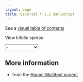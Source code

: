 ```yaml
---
layout: page
title: Escorial Y 1.1 manuscript
---
```




See a [visual table of contents](./toc/)

View bifolio spread:

<select id="selectbox" name="" onchange="javascript:location.href = this.value;"><option select="selected">-</option>Vector(<option value="./1v-2r/">1v-2r</option>, <option value="./2v-3r/">2v-3r</option>, <option value="./3v-4r/">3v-4r</option>, <option value="./4v-5r/">4v-5r</option>, <option value="./5v-6r/">5v-6r</option>, <option value="./6v-7r/">6v-7r</option>, <option value="./7v-8r/">7v-8r</option>, <option value="./8v-9r/">8v-9r</option>, <option value="./9v-10r/">9v-10r</option>, <option value="./10v-11r/">10v-11r</option>, <option value="./11v-12r/">11v-12r</option>, <option value="./12v-13r/">12v-13r</option>, <option value="./13v-14r/">13v-14r</option>, <option value="./14v-15r/">14v-15r</option>, <option value="./15v-16r/">15v-16r</option>, <option value="./16v-17r/">16v-17r</option>, <option value="./17v-18r/">17v-18r</option>, <option value="./18v-19r/">18v-19r</option>, <option value="./19v-20r/">19v-20r</option>, <option value="./20v-21r/">20v-21r</option>, <option value="./21v-22r/">21v-22r</option>, <option value="./22v-23r/">22v-23r</option>, <option value="./23v-24r/">23v-24r</option>, <option value="./24v-25r/">24v-25r</option>, <option value="./25v-26r/">25v-26r</option>, <option value="./26v-27r/">26v-27r</option>, <option value="./27v-28r/">27v-28r</option>, <option value="./28v-29r/">28v-29r</option>, <option value="./29v-30r/">29v-30r</option>, <option value="./30v-31r/">30v-31r</option>, <option value="./31v-32r/">31v-32r</option>, <option value="./32v-33r/">32v-33r</option>, <option value="./33v-34r/">33v-34r</option>, <option value="./34v-35r/">34v-35r</option>, <option value="./35v-36r/">35v-36r</option>, <option value="./36v-37r/">36v-37r</option>, <option value="./37v-38r/">37v-38r</option>, <option value="./38v-39r/">38v-39r</option>, <option value="./39v-40r/">39v-40r</option>, <option value="./40v-41r/">40v-41r</option>, <option value="./41v-42r/">41v-42r</option>, <option value="./42v-43r/">42v-43r</option>, <option value="./43v-44r/">43v-44r</option>, <option value="./44v-45r/">44v-45r</option>, <option value="./45v-46r/">45v-46r</option>, <option value="./46v-47r/">46v-47r</option>, <option value="./47v-48r/">47v-48r</option>, <option value="./48v-49r/">48v-49r</option>, <option value="./49v-50r/">49v-50r</option>, <option value="./50v-51r/">50v-51r</option>, <option value="./51v-52r/">51v-52r</option>, <option value="./52v-53r/">52v-53r</option>, <option value="./53v-54r/">53v-54r</option>, <option value="./54v-55r/">54v-55r</option>, <option value="./55v-56r/">55v-56r</option>, <option value="./56v-57r/">56v-57r</option>, <option value="./57v-58r/">57v-58r</option>, <option value="./58v-59r/">58v-59r</option>, <option value="./59v-60r/">59v-60r</option>, <option value="./60v-60bisr/">60v-60bisr</option>, <option value="./60bisv-61r/">60bisv-61r</option>, <option value="./61v-62r/">61v-62r</option>, <option value="./62v-63r/">62v-63r</option>, <option value="./63v-64r/">63v-64r</option>, <option value="./64v-65r/">64v-65r</option>, <option value="./65v-66r/">65v-66r</option>, <option value="./66v-67r/">66v-67r</option>, <option value="./67v-68r/">67v-68r</option>, <option value="./68v-69r/">68v-69r</option>, <option value="./69v-70r/">69v-70r</option>, <option value="./70v-71r/">70v-71r</option>, <option value="./71v-72r/">71v-72r</option>, <option value="./72v-73r/">72v-73r</option>, <option value="./73v-74r/">73v-74r</option>, <option value="./74v-75r/">74v-75r</option>, <option value="./75v-76r/">75v-76r</option>, <option value="./76v-77r/">76v-77r</option>, <option value="./77v-78r/">77v-78r</option>, <option value="./78v-79r/">78v-79r</option>, <option value="./79v-80r/">79v-80r</option>, <option value="./80v-81r/">80v-81r</option>, <option value="./81v-81bisr/">81v-81bisr</option>, <option value="./82v-83r/">82v-83r</option>, <option value="./83v-84r/">83v-84r</option>, <option value="./84v-85r/">84v-85r</option>, <option value="./85v-86r/">85v-86r</option>, <option value="./86v-87r/">86v-87r</option>, <option value="./88v-89r/">88v-89r</option>, <option value="./89v-90r/">89v-90r</option>, <option value="./90v-91r/">90v-91r</option>, <option value="./91v-92r/">91v-92r</option>, <option value="./92v-93r/">92v-93r</option>, <option value="./93v-94r/">93v-94r</option>, <option value="./94v-95r/">94v-95r</option>, <option value="./95v-96r/">95v-96r</option>, <option value="./96v-96bisr/">96v-96bisr</option>, <option value="./96bisv-97r/">96bisv-97r</option>, <option value="./97v-97bisr/">97v-97bisr</option>, <option value="./97bisv-98r/">97bisv-98r</option>, <option value="./98v-99r/">98v-99r</option>, <option value="./99v-100r/">99v-100r</option>, <option value="./100v-101r/">100v-101r</option>, <option value="./101v-102r/">101v-102r</option>, <option value="./102v-103r/">102v-103r</option>, <option value="./103v-104r/">103v-104r</option>, <option value="./104v-105r/">104v-105r</option>, <option value="./105v-106r/">105v-106r</option>, <option value="./106v-107r/">106v-107r</option>, <option value="./107v-108r/">107v-108r</option>, <option value="./108v-109r/">108v-109r</option>, <option value="./109v-110r/">109v-110r</option>, <option value="./110v-111r/">110v-111r</option>, <option value="./111v-112r/">111v-112r</option>, <option value="./112v-113r/">112v-113r</option>, <option value="./113v-114r/">113v-114r</option>, <option value="./114v-115r/">114v-115r</option>, <option value="./115v-116r/">115v-116r</option>, <option value="./116v-117r/">116v-117r</option>, <option value="./117v-118r/">117v-118r</option>, <option value="./118v-119r/">118v-119r</option>, <option value="./119v-120r/">119v-120r</option>, <option value="./120v-121r/">120v-121r</option>, <option value="./121v-122r/">121v-122r</option>, <option value="./122v-123r/">122v-123r</option>, <option value="./123v-124r/">123v-124r</option>, <option value="./124v-125r/">124v-125r</option>, <option value="./125v-126r/">125v-126r</option>, <option value="./126v-127r/">126v-127r</option>, <option value="./127v-128r/">127v-128r</option>, <option value="./128v-129r/">128v-129r</option>, <option value="./129v-130r/">129v-130r</option>, <option value="./130v-131r/">130v-131r</option>, <option value="./131v-132r/">131v-132r</option>, <option value="./132v-133r/">132v-133r</option>, <option value="./133v-134r/">133v-134r</option>, <option value="./134v-135r/">134v-135r</option>, <option value="./135v-136r/">135v-136r</option>, <option value="./136v-137r/">136v-137r</option>, <option value="./137v-138r/">137v-138r</option>, <option value="./138v-139r/">138v-139r</option>, <option value="./139v-140r/">139v-140r</option>, <option value="./140v-141r/">140v-141r</option>, <option value="./141v-142r/">141v-142r</option>, <option value="./142v-143r/">142v-143r</option>, <option value="./143v-144r/">143v-144r</option>, <option value="./144v-145r/">144v-145r</option>, <option value="./145v-146r/">145v-146r</option>, <option value="./146v-147r/">146v-147r</option>, <option value="./147v-148r/">147v-148r</option>, <option value="./148v-149r/">148v-149r</option>, <option value="./149v-150r/">149v-150r</option>, <option value="./150v-151r/">150v-151r</option>, <option value="./151bisv-152r/">151bisv-152r</option>, <option value="./151v-151bisr/">151v-151bisr</option>, <option value="./152v-153r/">152v-153r</option>, <option value="./154v-155r/">154v-155r</option>, <option value="./155v-156r/">155v-156r</option>, <option value="./156v-157r/">156v-157r</option>, <option value="./157v-158r/">157v-158r</option>, <option value="./158v-159r/">158v-159r</option>, <option value="./159v-160r/">159v-160r</option>, <option value="./160v-161r/">160v-161r</option>, <option value="./161v-162r/">161v-162r</option>, <option value="./162v-163r/">162v-163r</option>, <option value="./163v-164r/">163v-164r</option>, <option value="./164v-165r/">164v-165r</option>, <option value="./165v-166r/">165v-166r</option>, <option value="./166v-167r/">166v-167r</option>, <option value="./167v-168r/">167v-168r</option>, <option value="./168v-169r/">168v-169r</option>, <option value="./169v-170r/">169v-170r</option>, <option value="./170v-171r/">170v-171r</option>, <option value="./171v-172r/">171v-172r</option>, <option value="./172v-173r/">172v-173r</option>, <option value="./173v-174r/">173v-174r</option>, <option value="./174v-175r/">174v-175r</option>, <option value="./175v-176r/">175v-176r</option>, <option value="./176v-177r/">176v-177r</option>, <option value="./177v-178r/">177v-178r</option>, <option value="./178v-179r/">178v-179r</option>, <option value="./179v-180r/">179v-180r</option>, <option value="./180v-181r/">180v-181r</option>, <option value="./181v-182r/">181v-182r</option>, <option value="./182v-183r/">182v-183r</option>, <option value="./183v-184r/">183v-184r</option>, <option value="./184v-185r/">184v-185r</option>, <option value="./185v-186r/">185v-186r</option>, <option value="./186v-187r/">186v-187r</option>, <option value="./187v-188r/">187v-188r</option>, <option value="./188v-189r/">188v-189r</option>, <option value="./189v-190r/">189v-190r</option>, <option value="./190v-191r/">190v-191r</option>, <option value="./191v-192r/">191v-192r</option>, <option value="./192v-193r/">192v-193r</option>, <option value="./193v-194r/">193v-194r</option>, <option value="./194v-195r/">194v-195r</option>, <option value="./195v-196r/">195v-196r</option>, <option value="./196v-197r/">196v-197r</option>, <option value="./197v-198r/">197v-198r</option>, <option value="./198v-199r/">198v-199r</option>, <option value="./199v-200r/">199v-200r</option>, <option value="./200v-201r/">200v-201r</option>, <option value="./201v-202r/">201v-202r</option>, <option value="./202v-203r/">202v-203r</option>, <option value="./203v-204r/">203v-204r</option>, <option value="./204v-205r/">204v-205r</option>, <option value="./205v-206r/">205v-206r</option>, <option value="./206v-207r/">206v-207r</option>, <option value="./207v-208r/">207v-208r</option>, <option value="./208v-209r/">208v-209r</option>, <option value="./209v-210r/">209v-210r</option>, <option value="./210v-211r/">210v-211r</option>, <option value="./211v-212r/">211v-212r</option>, <option value="./212v-213r/">212v-213r</option>, <option value="./213v-214r/">213v-214r</option>, <option value="./214v-215r/">214v-215r</option>, <option value="./215v-216r/">215v-216r</option>, <option value="./216v-217r/">216v-217r</option>, <option value="./217v-218r/">217v-218r</option>, <option value="./218v-219r/">218v-219r</option>, <option value="./219v-220r/">219v-220r</option>, <option value="./220v-221r/">220v-221r</option>, <option value="./221v-222r/">221v-222r</option>, <option value="./222v-223r/">222v-223r</option>, <option value="./223v-224r/">223v-224r</option>, <option value="./224v-225r/">224v-225r</option>, <option value="./225v-226r/">225v-226r</option>, <option value="./226v-227r/">226v-227r</option>, <option value="./227v-228r/">227v-228r</option>, <option value="./228v-229r/">228v-229r</option>, <option value="./229v-230r/">229v-230r</option>, <option value="./230v-231r/">230v-231r</option>, <option value="./231v-232r/">231v-232r</option>, <option value="./232v-233r/">232v-233r</option>, <option value="./233v-234r/">233v-234r</option>, <option value="./234v-235r/">234v-235r</option>, <option value="./235v-236r/">235v-236r</option>, <option value="./236v-237r/">236v-237r</option>, <option value="./237v-238r/">237v-238r</option>, <option value="./238v-239r/">238v-239r</option>, <option value="./239v-240r/">239v-240r</option>, <option value="./240v-241r/">240v-241r</option>, <option value="./241v-242r/">241v-242r</option>, <option value="./242v-243r/">242v-243r</option>, <option value="./243v-244r/">243v-244r</option>, <option value="./244v-245r/">244v-245r</option>, <option value="./245v-246r/">245v-246r</option>, <option value="./246v-247r/">246v-247r</option>, <option value="./247v-248r/">247v-248r</option>, <option value="./248v-249r/">248v-249r</option>, <option value="./249v-250r/">249v-250r</option>, <option value="./250v-251r/">250v-251r</option>, <option value="./251v-252r/">251v-252r</option>, <option value="./252v-253r/">252v-253r</option>, <option value="./253v-254r/">253v-254r</option>, <option value="./254v-255r/">254v-255r</option>, <option value="./255v-256r/">255v-256r</option>, <option value="./256v-257r/">256v-257r</option>, <option value="./257v-258r/">257v-258r</option>, <option value="./258v-259r/">258v-259r</option>, <option value="./259v-260r/">259v-260r</option>, <option value="./260v-261r/">260v-261r</option>, <option value="./261v-262r/">261v-262r</option>, <option value="./262v-263r/">262v-263r</option>, <option value="./263v-264r/">263v-264r</option>, <option value="./264v-265r/">264v-265r</option>, <option value="./265v-266r/">265v-266r</option>, <option value="./266v-267r/">266v-267r</option>, <option value="./267v-268r/">267v-268r</option>, <option value="./268v-269r/">268v-269r</option>, <option value="./269v-270r/">269v-270r</option>, <option value="./270v-271r/">270v-271r</option>, <option value="./271v-272r/">271v-272r</option>, <option value="./272v-273r/">272v-273r</option>, <option value="./273v-274r/">273v-274r</option>, <option value="./274v-275r/">274v-275r</option>, <option value="./275v-276r/">275v-276r</option>, <option value="./276v-277r/">276v-277r</option>, <option value="./277v-278r/">277v-278r</option>, <option value="./278v-279r/">278v-279r</option>, <option value="./279v-280r/">279v-280r</option>, <option value="./280v-281r/">280v-281r</option>, <option value="./281v-282r/">281v-282r</option>, <option value="./282v-283r/">282v-283r</option>, <option value="./283v-284r/">283v-284r</option>, <option value="./284v-285r/">284v-285r</option>, <option value="./285v-286r/">285v-286r</option>, <option value="./286v-287r/">286v-287r</option>, <option value="./287v-288r/">287v-288r</option>, <option value="./288v-289r/">288v-289r</option>, <option value="./289v-290r/">289v-290r</option>, <option value="./290v-291r/">290v-291r</option>, <option value="./291v-292r/">291v-292r</option>, <option value="./292v-293r/">292v-293r</option>, <option value="./293v-294r/">293v-294r</option>, <option value="./294v-295r/">294v-295r</option>, <option value="./295v-296r/">295v-296r</option>, <option value="./296v-297r/">296v-297r</option>, <option value="./297v-298r/">297v-298r</option>, <option value="./298v-299r/">298v-299r</option>, <option value="./299v-300r/">299v-300r</option>, <option value="./300v-301r/">300v-301r</option>, <option value="./301v-302r/">301v-302r</option>, <option value="./302v-303r/">302v-303r</option>, <option value="./303v-304r/">303v-304r</option>, <option value="./304v-305r/">304v-305r</option>, <option value="./305v-306r/">305v-306r</option>, <option value="./306v-307r/">306v-307r</option>, <option value="./307v-308r/">307v-308r</option>, <option value="./308v-309r/">308v-309r</option>, <option value="./309v-310r/">309v-310r</option>, <option value="./310v-311r/">310v-311r</option>, <option value="./311v-312r/">311v-312r</option>, <option value="./312v-313r/">312v-313r</option>, <option value="./313v-314r/">313v-314r</option>, <option value="./314v-315r/">314v-315r</option>, <option value="./315v-316r/">315v-316r</option>, <option value="./316v-317r/">316v-317r</option>, <option value="./317v-318r/">317v-318r</option>, <option value="./318v-319r/">318v-319r</option>, <option value="./319v-320r/">319v-320r</option>, <option value="./320v-321r/">320v-321r</option>, <option value="./321v-322r/">321v-322r</option>, <option value="./322v-323r/">322v-323r</option>, <option value="./323v-324r/">323v-324r</option>, <option value="./324v-325r/">324v-325r</option>, <option value="./325v-326r/">325v-326r</option>, <option value="./326v-327r/">326v-327r</option>, <option value="./327v-328r/">327v-328r</option>, <option value="./328v-backfly1r/">328v-backfly1r</option>)</select>



## More information

- from the [Homer Multitext project](https://www.homermultitext.org/manuscripts/upsilon-1-1)
